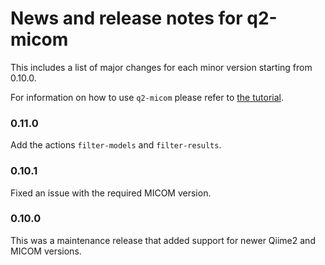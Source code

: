# News and release notes for q2-micom

This includes a list of major changes for each minor version starting from 0.10.0.

For information on how to use `q2-micom` please refer to
[the tutorial](https://micom-dev.github.io/q2-micom).

### 0.11.0

Add the actions `filter-models` and `filter-results`.

### 0.10.1

Fixed an issue with the required MICOM version.

### 0.10.0

This was a maintenance release that added support for newer Qiime2 and MICOM versions.
